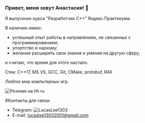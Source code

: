 ### Привет, меня зовут Анастасия! 👋

Я выпускник курса "Разработчик С++" Яндекс.Практикума.

В наличию имею:
- успешный опыт работы в направлениях, не связанных с программированием;
- упортство и харизму;
- желание расширять свои знания и умения на другую сферу;

и считаю, что время для этого настало.

Стек: C++17, MS VS, GCC, Git, CMake, protobuf, RAII

Люблю мир компьтерных игр.

![Резюме на hh.ru](https://sochi.hh.ru/resume/e397e557ff0bd03c5a0039ed1f316837364546)

#Контакты для связи:
- Telegram: ![LucasLee1303](https://t.me/LucasLee1303)
- E-mail: lucaslee13032001@gmail.com
